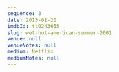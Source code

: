 ```yaml
---
sequence: 3
date: 2013-01-20
imdbId: tt0243655
slug: wet-hot-american-summer-2001
venue: null
venueNotes: null
medium: Netflix
mediumNotes: null
---
```


